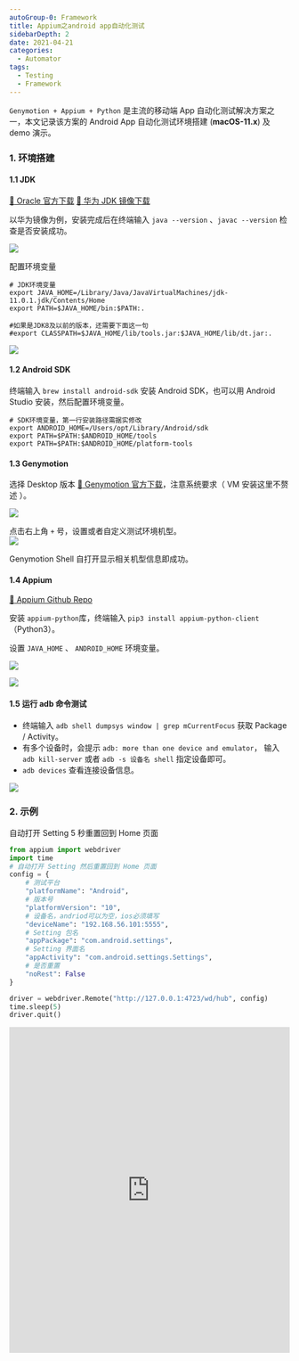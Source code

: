 ```yaml
---
autoGroup-0: Framework
title: Appium之android app自动化测试
sidebarDepth: 2
date: 2021-04-21
categories:
  - Automator
tags:
  - Testing
  - Framework
---
```


`Genymotion + Appium + Python` 是主流的移动端 App 自动化测试解决方案之一，本文记录该方案的 Android App 自动化测试环境搭建 (**macOS-11.x**) 及 demo 演示。

### 1. 环境搭建

#### 1.1 JDK

[:link: Oracle 官方下载](https://www.oracle.com/java/technologies/javase-jdk11-downloads.html)
[:link: 华为 JDK 镜像下载](https://mirrors.huaweicloud.com/java/jdk/11.0.1+13/)

以华为镜像为例，安装完成后在终端输入 `java --version` 、`javac --version` 检查是否安装成功。

![](https://tva1.sinaimg.cn/large/008i3skNly1gqtmn9pusfj30sw0iwdgw.jpg)

配置环境变量

```shell
# JDK环境变量
export JAVA_HOME=/Library/Java/JavaVirtualMachines/jdk-11.0.1.jdk/Contents/Home
export PATH=$JAVA_HOME/bin:$PATH:.

#如果是JDK8及以前的版本，还需要下面这一句
#export CLASSPATH=$JAVA_HOME/lib/tools.jar:$JAVA_HOME/lib/dt.jar:.
```

![](https://tva1.sinaimg.cn/large/008i3skNly1gqtmc4qfdpj30sw0jlmy2.jpg)

#### 1.2 Android SDK

终端输入 `brew install android-sdk` 安装 Android SDK，也可以用 Android Studio 安装，然后配置环境变量。

```shell
# SDK环境变量，第一行安装路径需据实修改
export ANDROID_HOME=/Users/opt/Library/Android/sdk
export PATH=$PATH:$ANDROID_HOME/tools
export PATH=$PATH:$ANDROID_HOME/platform-tools
```

#### 1.3 Genymotion

选择 Desktop 版本 [:link: Genymotion 官方下载](https://www.genymotion.com/download/)，注意系统要求（ VM 安装这里不赘述 ）。

![](https://tva1.sinaimg.cn/large/008i3skNly1gqtmi1g9kaj30sw0gr0to.jpg)

点击右上角 `+` 号，设置或者自定义测试环境机型。  
![](https://tva1.sinaimg.cn/large/008i3skNly1gqtmifqmpfj30sw0k9mze.jpg)

Genymotion Shell 自打开显示相关机型信息即成功。

#### 1.4 Appium

[:link: Appium Github Repo](https://github.com/appium/appium-desktop/releases/tag/v1.21.0)

安装 `appium-python`库，终端输入 `pip3 install appium-python-client` （Python3）。

设置 `JAVA_HOME` 、 `ANDROID_HOME` 环境变量。

![](https://tva1.sinaimg.cn/large/008i3skNly1gqtmfqzl6hj30sw0qvtaq.jpg)

![](https://tva1.sinaimg.cn/large/008i3skNly1gqtmzd72g7j30sw0j1t9n.jpg)

#### 1.5 运行 adb 命令测试

- 终端输入 `adb shell dumpsys window | grep mCurrentFocus` 获取 Package / Activity。
- 有多个设备时，会提示 `adb: more than one device and emulator`， 输入 `adb kill-server` 或者 `adb -s 设备名 shell` 指定设备即可。
- `adb devices` 查看连接设备信息。

![](https://tva1.sinaimg.cn/large/008i3skNly1gqtmowec6kj30sw0jl75h.jpg)

### 2. 示例

自动打开 Setting 5 秒重置回到 Home 页面

```python
from appium import webdriver
import time
# 自动打开 Setting 然后重置回到 Home 页面
config = {
    # 测试平台
    "platformName": "Android",
    # 版本号
    "platformVersion": "10",
    # 设备名，andriod可以为空，ios必须填写
    "deviceName": "192.168.56.101:5555",
    # Setting 包名
    "appPackage": "com.android.settings",
    # Setting 界面名
    "appActivity": "com.android.settings.Settings",
    # 是否重置
    "noRest": False
}

driver = webdriver.Remote("http://127.0.0.1:4723/wd/hub", config)
time.sleep(5)
driver.quit()
```

<!-- ![](https://tva1.sinaimg.cn/large/008i3skNly1gqtvsrye5hj30sw0g9mz0.jpg) -->

<!-- ![](https://tva1.sinaimg.cn/large/008i3skNly1gqtvt23pr8g30sw0g9dp0.gif)  -->

<iframe src="https://tva1.sinaimg.cn/large/008i3skNly1gqtvt23pr8g30sw0g9dp0.gif" 
frameborder="no" loading="lazy" height="585" width="100%"></iframe>
